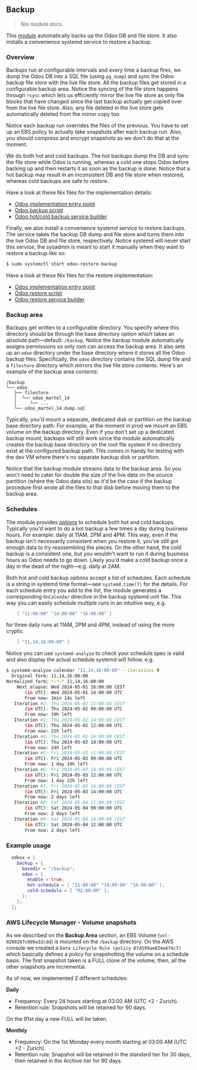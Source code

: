Backup
------
> Nix module docs.

This [module][iface] automatically backs up the Odoo DB and file
store. It also installs a convenience systemd service to restore
a backup.


### Overview

Backups run at configurable intervals and every time a backup fires,
we dump the Odoo DB into a SQL file (using `pg_dump`) and sync the
Odoo backup file store with the live file store. All the backup files
get stored in a configurable backup area. Notice the syncing of the
file store happens through `rsync` which lets us efficiently mirror
the live file store as only file blocks that have changed since the
last backup actually get copied over from the live file store. Also,
any file deleted in the live store gets automatically deleted from
the mirror copy too.

Notice each backup run overrides the files of the previous. You have
to set up an EBS policy to actually take snapshots after each backup
run. Also, you should compress and encrypt snapshots as we don't do
that at the moment.

We do both hot and cold backups. The hot backups dump the DB and sync
the file store while Odoo is running, whereas a cold one stops Odoo
before backing up and then restarts it as soon as the backup is done.
Notice that a hot backup may result in an inconsistent DB and file
store when restored, whereas cold backups are safe to restore.

Have a look at these Nix files for the implementation details:
- [Odoo implementation entry point][odoo-mod]
- [Odoo backup script][odoo-backup-script]
- [Odoo hot/cold backup service builder][odoo-backup-svc]

Finally, we also install a convenience systemd service to restore
backups. The service takes the backup DB dump and file store and
turns them into the live Odoo DB and file store, respectively.
Notice systemd will never start this service, the sysadmin is meant
to start it manually when they want to restore a backup like so:

```bash
$ sudo systemctl start odoo-restore-backup
```

Have a look at these Nix files for the restore implementation:
- [Odoo implementation entry point][odoo-mod]
- [Odoo restore script][odoo-restore-script]
- [Odoo restore service builder][odoo-restore-svc]


### Backup area

Backups get written to a configurable directory. You specify where
this directory should be through the base directory option which
takes an absolute path—default: `/backup`. Notice the backup module
automatically assigns permissions so only root can access the backup
area. It also sets up an `odoo` directory under the base directory
where it stores all the Odoo backup files. Specifically, the `odoo`
directory contains the SQL dump file and a `filestore` directory
which mirrors the live file store contents. Here's an example of
the backup area contents:

```
/backup
└── odoo
   ├── filestore
   │  └── odoo_martel_14
   │     └── ...
   └── odoo_martel_14.dump.sql
```

Typically, you'd mount a separate, dedicated disk or partition on
the backup base directory path. For example, at the moment in prod
we mount an EBS volume on the backup directory. Even if you don't
set up a dedicated backup mount, backups will still work since the
module automatically creates the backup base directory on the root
file system if no directory exist at the configured backup path.
This comes in handy for testing with the dev VM where there's no
separate backup disk or partition.

Notice that the backup module streams data to the backup area. So
you won't need to cater for double the size of the live data on the
source partition (where the Odoo data sits) as it'd be the case if
the backup procedure first wrote all the files to that disk before
moving them to the backup area.


### Schedules

The module provides [options][iface] to schedule both hot and cold
backups. Typically you'd want to do a hot backup a few times a day
during business hours. For example: daily at 11AM, 2PM and 4PM. This
way, even if the backup isn't necessarily consistent when you restore
it, you've still got enough data to try reassembling the pieces. On
the other hand, the cold backup is a consistent one, but you wouldn't
want to run it during business hours as Odoo needs to go down. Likely
you'd make a cold backup once a day in the dead of the night—e.g.
daily at 2AM.

Both hot and cold backup options accept a list of schedules. Each
schedule is a string in systemd time format—see `systemd.time(7)`
for the details. For each schedule entry you add to the list, the
module generates a corresponding `OnCalendar` directive in the backup
systemd unit file. This way you can easily schedule multiple runs in
an intuitive way, e.g.

```nix
    [ "11:00:00" "14:00:00" "16:00:00" ]
```

for three daily runs at 11AM, 2PM and 4PM, instead of using the more
cryptic

```nix
    [ "11,14,16:00:00" ]
```

Notice you can use `systemd-analyze` to check your schedule spec is
valid and also display the actual schedule systemd will follow, e.g.

```bash
$ systemd-analyze calendar "11,14,16:00:00" --iterations 9
  Original form: 11,14,16:00:00
Normalized form: *-*-* 11,14,16:00:00
    Next elapse: Wed 2024-05-01 16:00:00 CEST
       (in UTC): Wed 2024-05-01 14:00:00 UTC
       From now: 3min 14s left
   Iteration #2: Thu 2024-05-02 11:00:00 CEST
       (in UTC): Thu 2024-05-02 09:00:00 UTC
       From now: 19h left
   Iteration #3: Thu 2024-05-02 14:00:00 CEST
       (in UTC): Thu 2024-05-02 12:00:00 UTC
       From now: 22h left
   Iteration #4: Thu 2024-05-02 16:00:00 CEST
       (in UTC): Thu 2024-05-02 14:00:00 UTC
       From now: 24h left
   Iteration #5: Fri 2024-05-03 11:00:00 CEST
       (in UTC): Fri 2024-05-03 09:00:00 UTC
       From now: 1 day 19h left
   Iteration #6: Fri 2024-05-03 14:00:00 CEST
       (in UTC): Fri 2024-05-03 12:00:00 UTC
       From now: 1 day 22h left
   Iteration #7: Fri 2024-05-03 16:00:00 CEST
       (in UTC): Fri 2024-05-03 14:00:00 UTC
       From now: 2 days left
   Iteration #8: Sat 2024-05-04 11:00:00 CEST
       (in UTC): Sat 2024-05-04 09:00:00 UTC
       From now: 2 days left
   Iteration #9: Sat 2024-05-04 14:00:00 CEST
       (in UTC): Sat 2024-05-04 12:00:00 UTC
       From now: 2 days left
```


### Example usage

```nix
  odbox = {
    backup = {
      basedir = "/backup";
      odoo = {
        enable = true;
        hot-schedule = [ "11:00:00" "14:00:00" "16:00:00" ];
        cold-schedule = [ "02:00:00" ];
      };
    };
  };
```

### AWS Lifecycle Manager - Volume snapshots

As we described on the **Backup Area** section, an EBS Volume
(`vol-0200287c009a32cdd`) is mounted on the `/backup` directory.
On the AWS console we created a `Data Lifecycle Rule (policy-07d599ae024e674c7)`
which basically defines a policy for snapshotting the volume on a
schedule basis. The first snapshot taken is a FULL clone of the volume,
then, all the other snapshots are incremental.

As of now, we implemented 2 different schedules:

**Daily**
- Frequency: Every 24 hours starting at 03:00 AM (UTC +2 - Zurich).
- Retention rule: Snapshots will be retained for 90 days.

On the 91st day a new FULL will be taken.

**Monthly**
- Frequency: On the 1st Monday every month starting at 03:00 AM
  (UTC +2 - Zurich).
- Retention rule: Snapshot will be retained in the standard tier
  for 30 days, then retained in the Archive tier for 90 days.




[iface]: ./interface.nix
[odoo-mod]: ./odoo/module.nix
[odoo-backup-script]: ./odoo/backup-script.nix
[odoo-backup-svc]: ./odoo/mk-backup-svc.nix
[odoo-restore-script]: ./odoo/restore-script.nix
[odoo-restore-svc]: ./odoo/mk-restore-svc.nix
